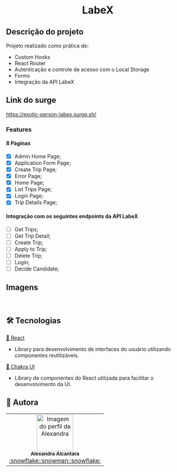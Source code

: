 # <h1 align='center'>LabeX</h1>

## Descrição do projeto

<p align="justify">Projeto realizado como prática de:</p>
<ul>
    <li>Custom Hooks</li>
    <li>React Router</li>
    <li>Autenticação e controle de acesso com o Local Storage</li>
    <li>Forms</li>
    <li>Integração da API LabeX</li>
</ul>

## Link do surge

https://exotic-person-labex.surge.sh/

### Features

#### 8 Páginas

- [x] Admin Home Page;
- [x] Application Form Page;
- [x] Create Trip Page;
- [x] Error Page;
- [x] Home Page;
- [x] List Trips Page;
- [x] Login Page;
- [x] Trip Details Page;

#### Integração com os seguintes endpoints da API LabeX

- [ ] Get Trips;
- [ ] Get Trip Detail;
- [ ] Create Trip;
- [ ] Apply to Trip;
- [ ] Delete Trip;
- [ ] Login;
- [ ] Decide Candidate;

## Imagens

<img src="" alt="">
<img src="" alt="">
<img src="" alt="">

## 🛠 Tecnologias

<a href="https://pt-br.reactjs.org/">🔗 React</a>

- Library para desenvolvimento de interfaces do usuário utilizando componentes reutilizáveis.

<a href="https://chakra-ui.com/">🔗 Chakra UI</a>

- Library de componentes do React utilizada para facilitar o desenvolvimento da UI.

## 🚀 Autora

<table>
  <tr>
    <td align="center"><a href="https://github.com/alexa2me">
    <img src="https://avatars.githubusercontent.com/u/63327969?s=460&v=4" width="100px" alt="Imagem do perfil da Alexandra"/>
    <br />
    <sub><b>Alexandra Alcantara</b></sub><br />:snowflake::snowman::snowflake:</td>
</table>
